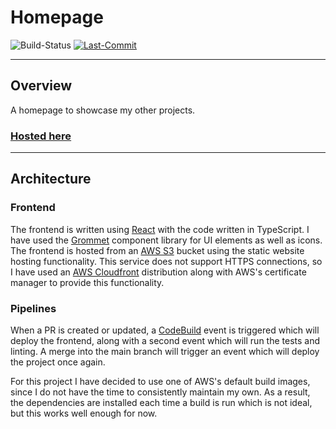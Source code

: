 # Homepage

![Build-Status](https://s3.eu-west-1.amazonaws.com/oliver-bilbie.co.uk/build-status.svg?)
[![Last-Commit](https://img.shields.io/github/last-commit/Oliver-Bilbie/homepage)](https://github.com/Oliver-Bilbie/homepage/blob/main/CHANGELOG.md)

---

## Overview

A homepage to showcase my other projects.

### [Hosted here](https://oliver-bilbie.co.uk)

---

## Architecture

### Frontend

The frontend is written using [React](https://reactjs.org/) with the code written in TypeScript. I have used the [Grommet](https://v2.grommet.io/) component library for UI elements as well as icons.
The frontend is hosted from an [AWS S3](https://aws.amazon.com/s3/) bucket using the static website hosting functionality. This service does not support HTTPS connections, so I have used an [AWS Cloudfront](https://aws.amazon.com/cloudfront/) distribution along with AWS's certificate manager to provide this functionality.

### Pipelines

When a PR is created or updated, a [CodeBuild](https://aws.amazon.com/codebuild/) event is triggered which will deploy the frontend, along with a second event which will run the tests and linting. A merge into the main branch will trigger an event which will deploy the project once again.

For this project I have decided to use one of AWS's default build images, since I do not have the time to consistently maintain my own. As a result, the dependencies are installed each time a build is run which is not ideal, but this works well enough for now.

